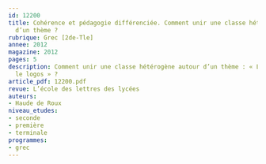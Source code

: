 ```yaml
---
id: 12200
title: Cohérence et pédagogie différenciée. Comment unir une classe hétérogène autour
  d’un thème ?
rubrique: Grec [2de-Tle]
annee: 2012
magazine: 2012
pages: 5
description: Comment unir une classe hétérogène autour d’un thème : « Le mythos et
  le logos » ?
article_pdf: 12200.pdf
revue: L’école des lettres des lycées
auteurs:
- Haude de Roux
niveau_etudes:
- seconde
- première
- terminale
programmes:
- grec
---
```

